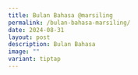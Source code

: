 ```yaml
---
title: Bulan Bahasa @marsiling
permalink: /bulan-bahasa-marsiling/
date: 2024-08-31
layout: post
description: Bulan Bahasa
image: ""
variant: tiptap
---
```

